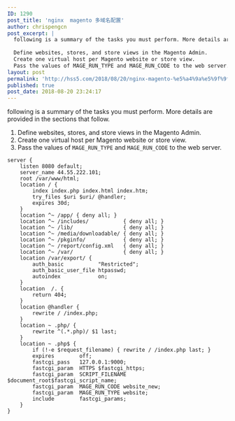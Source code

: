```yaml
---
ID: 1290
post_title: 'nginx  magento 多域名配置'
author: chrispengcn
post_excerpt: |
  following is a summary of the tasks you must perform. More details are provided in the sections that follow.
  
  Define websites, stores, and store views in the Magento Admin.
  Create one virtual host per Magento website or store view.
  Pass the values of MAGE_RUN_TYPE and MAGE_RUN_CODE to the web server.
layout: post
permalink: 'http://hss5.com/2018/08/20/nginx-magento-%e5%a4%9a%e5%9f%9f%e5%90%8d%e9%85%8d%e7%bd%ae/'
published: true
post_date: 2018-08-20 23:24:17
---
```

following is a summary of the tasks you must perform. More details are provided in the sections that follow.
<ol>
 	<li>Define websites, stores, and store views in the Magento Admin.</li>
 	<li>Create one virtual host per Magento website or store view.</li>
 	<li>Pass the values of <code class="highlighter-rouge">MAGE_RUN_TYPE</code> and <code class="highlighter-rouge">MAGE_RUN_CODE</code> to the web server.</li>
</ol>
<pre><code>server {
    listen 8080 default;
    server_name 44.55.222.101; 
    root /var/www/html;
    location / {
        index index.php index.html index.htm;
        try_files $uri $uri/ @handler;
        expires 30d;
    }
    location ^~ /app/ { deny all; }
    location ^~ /includes/           { deny all; }
    location ^~ /lib/                { deny all; }
    location ^~ /media/downloadable/ { deny all; }
    location ^~ /pkginfo/            { deny all; }
    location ^~ /report/config.xml   { deny all; }
    location ^~ /var/                { deny all; }
    location /var/export/ {
        auth_basic           "Restricted";
        auth_basic_user_file htpasswd;
        autoindex            on;
    }
    location  /. {
        return 404;
    }
    location @handler {
        rewrite / /index.php;
    }
    location ~ .php/ {
        rewrite ^(.*.php)/ $1 last;
    }
    location ~ .php$ {
        if (!-e $request_filename) { rewrite / /index.php last; } 
        expires        off;
        fastcgi_pass   127.0.0.1:9000;
        fastcgi_param  HTTPS $fastcgi_https;
        fastcgi_param  SCRIPT_FILENAME  $document_root$fastcgi_script_name;
        fastcgi_param  MAGE_RUN_CODE website_new; 
        fastcgi_param  MAGE_RUN_TYPE website;
        include        fastcgi_params; 
    }
}</code></pre>